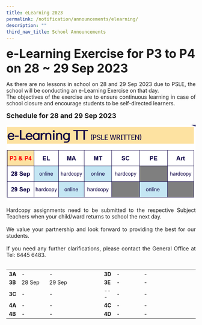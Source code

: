 ```yaml
---
title: eLearning 2023
permalink: /notification/announcements/elearning/
description: ""
third_nav_title: School Announcements
---
```

<b><font size="6">e-Learning Exercise for P3 to P4 on 28 ~ 29 Sep 2023</font></b>

<div style="text-align:justify;">As there are no lessons in school on 28 and 29 Sep 2023 due to PSLE, the school will be conducting an e-Learning Exercise on that day.<br>
The objectives of the exercise are to ensure continuous learning in case of school closure and encourage students to be self-directed learners.</div>

<b><font size="4">Schedule for 28 and 29 Sep 2023</font></b>

![](/images/Announcement/2023/2023%2009%2018%20elearning%20a.png)

<div style="text-align:justify;">Hardcopy assignments need to be submitted to the respective Subject Teachers when your child/ward returns to school the next day.<br><br>We value your partnership and look forward to providing the best for our students.<br><br>If you need any further clarifications, please contact the General Office at Tel: 6445 6483.</div><br>

<table style="width: 100%;"><tbody><tr>
<td style="width: 5%;"><b>3A</b></td>
<td style="width: 15%;">-</td>
<td style="width: 15%;">-</td>
<td style="width: 15%;"> </td>
<td style="width: 5%;"><b>3D</b></td>
<td style="width: 15%;">-</td>
<td style="width: 15%;">-</td>
<td style="width: 15%;"> </td>
</tr><tr>
<td><b>3B</b></td>
<td>28 Sep</td>
<td>29 Sep</td>
<td> </td>
<td><b>3E</b></td>
<td>-</td>
<td>-</td>
<td> </td>
</tr> <tr>
<td><b>3C</b></td>
<td>-</td>
<td>-</td>
<td> </td>
<td>---</td>
<td>-</td>
<td>-</td>
<td> </td>
</tr><tr>
<td><b>4A</b></td>
<td>-</td>
<td>-</td>
<td> </td>
<td><b>4C</b></td>
<td>-</td>
<td>-</td>
<td> </td>
</tr><tr>
<td><b>4B</b></td>
<td>-</td>
<td>-</td>
<td> </td>
<td><b>4D</b></td>
<td>-</td>
<td>-</td>
<td> </td>
</tr></tbody></table><br>